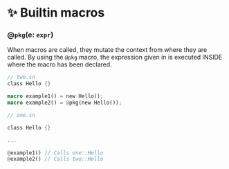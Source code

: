 # ✨ Builtin macros

### @`pkg`(e: `expr`)

When macros are called, they mutate the context from where they are called. By using the `@pkg` macro, the expression given in is executed INSIDE where the macro has been declared.

```rust
// two.sn
class Hello {}

macro example1() = new Hello();  
macro example2() = @pkg(new Hello());

// one.sn

class Hello {}

...

@example1() // Calls one::Hello
@example2() // Calls two::Hello
```
